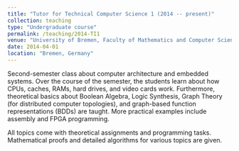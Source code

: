 ```yaml
---
title: "Tutor for Technical Computer Science 1 (2014 -- present)"
collection: teaching
type: "Undergraduate course"
permalink: /teaching/2014-TI1
venue: "University of Bremen, Faculty of Mathematics and Computer Science"
date: 2014-04-01
location: "Bremen, Germany"
---
```


Second-semester class about computer architecture and embedded systems. Over the course of the semester, the students learn about how CPUs, caches, RAMs, hard drives, and video cards work. Furthermore, theoretical basics about Boolean Algebra, Logic Synthesis, Graph Theory (for distributed computer topologies), and graph-based function representations (BDDs) are taught. More practical examples include assembly and FPGA programming.

All topics come with theoretical assignments and programming tasks. Mathematical proofs and detailed algorithms for various topics are given.
